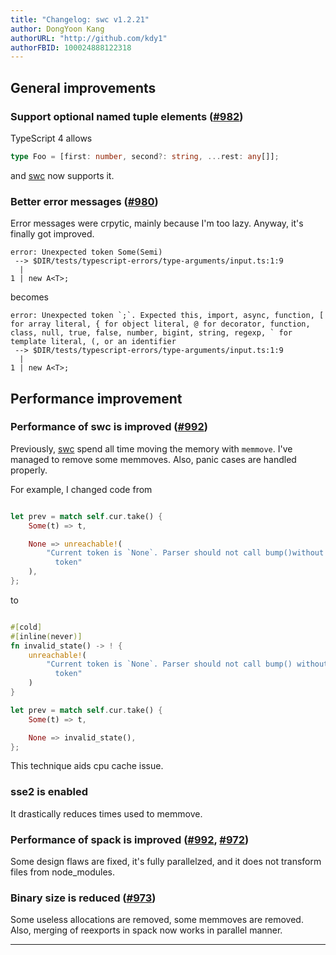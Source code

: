 ```yaml
---
title: "Changelog: swc v1.2.21"
author: DongYoon Kang
authorURL: "http://github.com/kdy1"
authorFBID: 100024888122318
---
```


## General improvements

### Support optional named tuple elements ([#982](https://github.com/swc-project/swc/pull/982))

TypeScript 4 allows

```ts
type Foo = [first: number, second?: string, ...rest: any[]];
```

and [swc][] now supports it.

### Better error messages ([#980](https://github.com/swc-project/swc/pull/980))

Error messages were crpytic, mainly because I'm too lazy. Anyway, it's finally got improved.

```
error: Unexpected token Some(Semi)
 --> $DIR/tests/typescript-errors/type-arguments/input.ts:1:9
  |
1 | new A<T>;
```

becomes

```
error: Unexpected token `;`. Expected this, import, async, function, [ for array literal, { for object literal, @ for decorator, function, class, null, true, false, number, bigint, string, regexp, ` for template literal, (, or an identifier
 --> $DIR/tests/typescript-errors/type-arguments/input.ts:1:9
  |
1 | new A<T>;
```

## Performance improvement

### Performance of swc is improved ([#992](https://github.com/swc-project/swc/pull/992))

Previously, [swc][] spend all time moving the memory with `memmove`. I've managed to remove some memmoves.
Also, panic cases are handled properly.

For example, I changed code from

```rust

let prev = match self.cur.take() {
    Some(t) => t,

    None => unreachable!(
        "Current token is `None`. Parser should not call bump()without knowing current \
          token"
    ),
};
```

to

```rust

#[cold]
#[inline(never)]
fn invalid_state() -> ! {
    unreachable!(
        "Current token is `None`. Parser should not call bump() without knowing current \
          token"
    )
}

let prev = match self.cur.take() {
    Some(t) => t,

    None => invalid_state(),
};
```

This technique aids cpu cache issue.

### sse2 is enabled

It drastically reduces times used to memmove.

### Performance of spack is improved ([#992](https://github.com/swc-project/swc/pull/992), [#972](https://github.com/swc-project/swc/pull/972))

Some design flaws are fixed, it's fully parallelzed, and it does not transform files from node_modules.

### Binary size is reduced ([#973](https://github.com/swc-project/swc/pull/973))

Some useless allocations are removed, some memmoves are removed.
Also, merging of reexports in spack now works in parallel manner.

---

[swc]: https://github.com/swc-project/swc
